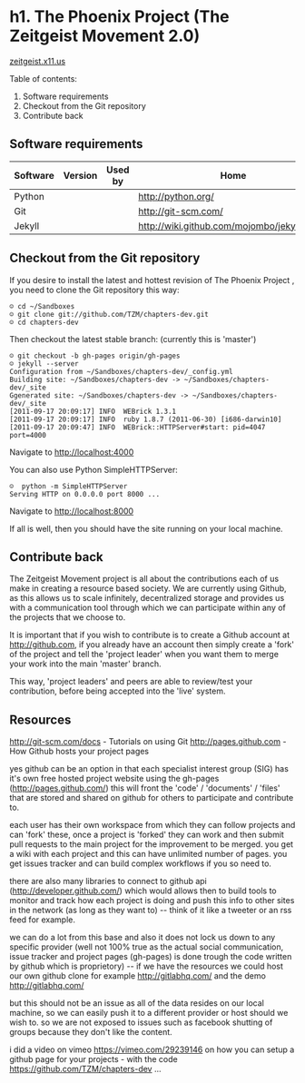 h1. The Phoenix Project (The Zeitgeist Movement 2.0)
====================================================
[zeitgeist.x11.us](http://zeitgeist.x11.us)

Table of contents:

  1. Software requirements
  2. Checkout from the Git repository
  3. Contribute back

<h2>Software requirements</h2>


|Software  |Version|Used by |          Home                                  |
|----------|-------|--------|------------------------------------------------|
|Python    |       |        | <http://python.org/>                           |
|Git       |       |        | <http://git-scm.com/>                          |
|Jekyll    |       |        | <http://wiki.github.com/mojombo/jekyll/install>|

<h2>Checkout from the Git repository</h2>


If you desire to install the latest and hottest revision of The Phoenix Project , you need
to clone the Git repository this way:

    ☺ cd ~/Sandboxes
    ☺ git clone git://github.com/TZM/chapters-dev.git
    ☺ cd chapters-dev

Then checkout the latest stable branch: (currently this is 'master')

    ☺ git checkout -b gh-pages origin/gh-pages
    ☺ jekyll --server
    Configuration from ~/Sandboxes/chapters-dev/_config.yml
    Building site: ~/Sandboxes/chapters-dev -> ~/Sandboxes/chapters-dev/_site
    Ggenerated site: ~/Sandboxes/chapters-dev -> ~/Sandboxes/chapters-dev/_site
    [2011-09-17 20:09:17] INFO  WEBrick 1.3.1
    [2011-09-17 20:09:17] INFO  ruby 1.8.7 (2011-06-30) [i686-darwin10]
    [2011-09-17 20:09:47] INFO  WEBrick::HTTPServer#start: pid=4047 port=4000

Navigate to <http://localhost:4000>

You can also use Python SimpleHTTPServer:

    ☺  python -m SimpleHTTPServer       
    Serving HTTP on 0.0.0.0 port 8000 ...
    
Navigate to <http://localhost:8000>

If all is well, then you should have the site running on your local machine.

<h2>Contribute back</h2>

The Zeitgeist Movement project is all about the contributions each of us make in creating a resource based society. We are currently using Github, as this allows us to scale infinitely, decentralized storage and provides us with a communication tool through which we can participate within any of the projects that we choose to.

It is important that if you wish to contribute is to create a Github account at <http://github.com>, if you already have an account then simply create a 'fork' of the project and tell the 'project leader' when you want them to merge your work into the main 'master' branch.

This way, 'project leaders' and peers are able to review/test your contribution, before being accepted into the 'live' system.

<h2>Resources</h2>

<http://git-scm.com/docs> - Tutorials on using Git
<http://pages.github.com> - How Github hosts your project pages

yes github can be an option in that each specialist interest group (SIG) has it's own free hosted project website using the gh-pages (http://pages.github.com/) this will front the 'code' / 'documents' / 'files' that are stored and shared on github for others to participate and contribute to.

each user has their own workspace from which they can follow projects and can 'fork' these, once a project is 'forked' they can work and then submit pull requests to the main project for the improvement to be merged.
you get a wiki with each project and this can have unlimited number of pages. you get issues tracker and can build complex workflows if you so need to.

there are also many libraries to connect to github api (http://developer.github.com/) which would allows then to build tools to monitor and track how each project is doing and push this info to other sites in the network (as long as they want to) -- think of it like a tweeter or an rss feed for example.

we can do a lot from this base and also it does not lock us down to any specific provider (well not 100% true as the actual social communication, issue tracker and project pages (gh-pages) is done trough the code written by github which is proprietory) -- if we have the resources we could host our own github clone for example http://gitlabhq.com/ and the demo http://gitlabhq.com/

but this should not be an issue as all of the data resides on our local machine, so we can easily push it to a different provider or host should we wish to. so we are not exposed to issues such as facebook shutting of groups because they don't like the content.

i did a video on vimeo https://vimeo.com/29239146 on how you can setup a github page for your projects - with the code https://github.com/TZM/chapters-dev
...


